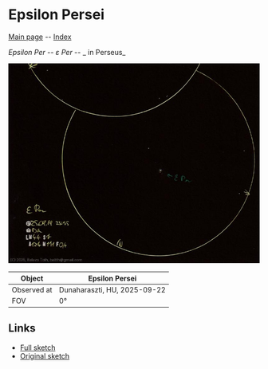 # Epsilon Persei

[Main page](../index.md) -- [Index](../pages/obj_index.md)

_Epsilon Per_ -- _ε Per_ -- _ in Perseus_  

![Epsilon Persei](../img/epsilon-per-20250922.jpg)

Object | Epsilon Persei
-|-
Observed at | Dunaharaszti, HU, 2025-09-22
FOV | 0°


## Links

- [Full sketch](../img/eta-per-epsilon-per-20250922.jpg)
- [Original sketch](../scan/20250922010521_002.jpg)
